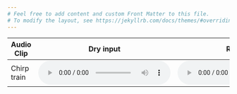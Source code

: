 ```yaml
---
# Feel free to add content and custom Front Matter to this file.
# To modify the layout, see https://jekyllrb.com/docs/themes/#overriding-theme-defaults
---
```

<table>
  <thead>
    <tr>
      <th>Audio Clip</th>
      <th>Dry input</th>
      <th>Reference</th>
      <th>W=10s</th>
      <th>W=20s</th>
      <th>W=40s</th>
      <th>W=80s</th>
      <th>W=160s</th>
    </tr>
  </thead>
  <tbody>
    <tr>
      <td>Chirp train</td>
      <td>
        <audio controls>
          <source src="../audio-examples/dry/train_input_dry.wav" type="audio/wav">
        </audio></td>
      <td>
        <audio controls>
          <source src="../audio-examples/dp-2/train_phaser_rate=0p5_fb=0p7_saw.wav" type="audio/wav">
        </audio></td>
      <td>
        <audio controls>
          <source src="../audio-examples/dp-2/train_W=10ms_3f70zm7c.wav" type="audio/wav">
        </audio></td>
      <td>
        <audio controls>
          <source src="../audio-examples/dp-2/train_W=20ms_29ayt2gj.wav" type="audio/wav">
        </audio></td>
      <td>
        <audio controls>
          <source src="../audio-examples/dp-2/train_W=40ms_2b1qi9re.wav" type="audio/wav">
        </audio></td>
      <td>
        <audio controls>
          <source src="../audio-examples/dp-2/train_W=80ms_1h2lwyr8.wav" type="audio/wav">
        </audio></td>
      <td>
        <audio controls>
          <source src="../audio-examples/dp-2/train_W=160ms_li4p2nw1.wav" type="audio/wav">
        </audio></td>
    </tr>
  </tbody>
</table>